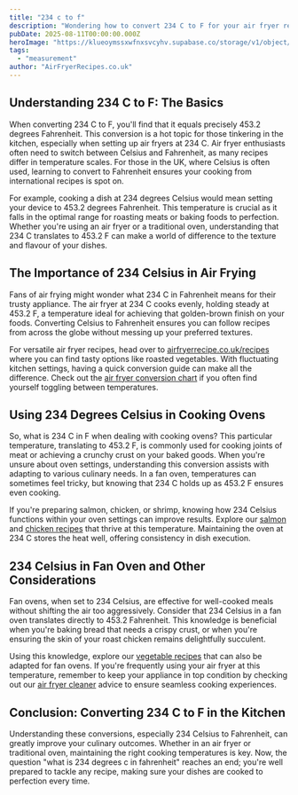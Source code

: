 ```yaml
---
title: "234 c to f"
description: "Wondering how to convert 234 C to F for your air fryer recipes? 234 Celsius is exactly 453.2 Fahrenheit. Discover why this temperature is often used in cooking and air frying and ensure your dishes are cooked perfectly every time."
pubDate: 2025-08-11T00:00:00.000Z
heroImage: "https://klueoymssxwfnxsvcyhv.supabase.co/storage/v1/object/public/md/234-c-to-f-3e62d8ae.png"
tags:
  - "measurement"
author: "AirFryerRecipes.co.uk"
---
```


<h2 id="">Understanding 234 C to F: The Basics</h2><p id="">When converting 234 C to F, you'll find that it equals precisely 453.2 degrees Fahrenheit. This conversion is a hot topic for those tinkering in the kitchen, especially when setting up air fryers at 234 C. Air fryer enthusiasts often need to switch between Celsius and Fahrenheit, as many recipes differ in temperature scales. For those in the UK, where Celsius is often used, learning to convert to Fahrenheit ensures your cooking from international recipes is spot on.</p><p id="">For example, cooking a dish at 234 degrees Celsius would mean setting your device to 453.2 degrees Fahrenheit. This temperature is crucial as it falls in the optimal range for roasting meats or baking foods to perfection. Whether you're using an air fryer or a traditional oven, understanding that 234 C translates to 453.2 F can make a world of difference to the texture and flavour of your dishes.</p><h2 id="">The Importance of 234 Celsius in Air Frying</h2><p id="">Fans of air frying might wonder what 234 C in Fahrenheit means for their trusty appliance. The air fryer at 234 C cooks evenly, holding steady at 453.2 F, a temperature ideal for achieving that golden-brown finish on your foods. Converting Celsius to Fahrenheit ensures you can follow recipes from across the globe without messing up your preferred textures.</p><p id="">For versatile air fryer recipes, head over to <a href="https://www.airfryerrecipe.co.uk/recipes" id="">airfryerrecipe.co.uk/recipes</a> where you can find tasty options like roasted vegetables. With fluctuating kitchen settings, having a quick conversion guide can make all the difference. Check out the <a href="https://www.airfryerrecipe.co.uk/air-fryer-conversion-chart" id="">air fryer conversion chart</a> if you often find yourself toggling between temperatures.</p><h2 id="">Using 234 Degrees Celsius in Cooking Ovens</h2><p id="">So, what is 234 C in F when dealing with cooking ovens? This particular temperature, translating to 453.2 F, is commonly used for cooking joints of meat or achieving a crunchy crust on your baked goods. When you're unsure about oven settings, understanding this conversion assists with adapting to various culinary needs. In a fan oven, temperatures can sometimes feel tricky, but knowing that 234 C holds up as 453.2 F ensures even cooking.</p><p id="">If you're preparing salmon, chicken, or shrimp, knowing how 234 Celsius functions within your oven settings can improve results. Explore our <a href="https://www.airfryerrecipe.co.uk/recipe-category/salmon" id="">salmon</a> and <a href="https://www.airfryerrecipe.co.uk/recipe-category/chicken" id="">chicken recipes</a> that thrive at this temperature. Maintaining the oven at 234 C stores the heat well, offering consistency in dish execution.</p><h2 id="">234 Celsius in Fan Oven and Other Considerations</h2><p id="">Fan ovens, when set to 234 Celsius, are effective for well-cooked meals without shifting the air too aggressively. Consider that 234 Celsius in a fan oven translates directly to 453.2 Fahrenheit. This knowledge is beneficial when you're baking bread that needs a crispy crust, or when you're ensuring the skin of your roast chicken remains delightfully succulent.</p><p id="">Using this knowledge, explore our <a href="https://www.airfryerrecipe.co.uk/recipe-category/vegetables" id="">vegetable recipes</a> that can also be adapted for fan ovens. If you're frequently using your air fryer at this temperature, remember to keep your appliance in top condition by checking out our <a href="https://www.airfryerrecipe.co.uk/air-fryer-cleaner" id="">air fryer cleaner</a> advice to ensure seamless cooking experiences.</p><h2 id="">Conclusion: Converting 234 C to F in the Kitchen</h2><p id="">Understanding these conversions, especially 234 Celsius to Fahrenheit, can greatly improve your culinary outcomes. Whether in an air fryer or traditional oven, maintaining the right cooking temperatures is key. Now, the question "what is 234 degrees c in fahrenheit" reaches an end; you're well prepared to tackle any recipe, making sure your dishes are cooked to perfection every time.</p>